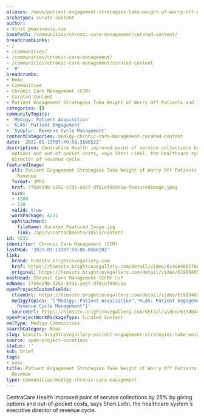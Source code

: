 ```yaml
---
aliases: /news/patient-engagement-strategies-take-weight-of-worry-off-patients-and-increase-revenue
archetype: curate-content
author:
- Vinit @maxinovip.com
basePath: /communities/chronic-care-management/curated-content/
breadcrumbLinks:
- /
- /communities/
- /communities/chronic-care-management/
- /communities/chronic-care-management/curated-content
- '#'
breadcrumbs:
- Home
- Communities
- Chronic Care Management (CCM)
- Curated Content
- Patient Engagement Strategies Take Weight of Worry Off Patients and Increase Revenue
categories: []
communityTopics:
- 'Medigy: Patient Acquisition'
- 'KLAS: Patient Engagement'
- 'Symplur: Revenue Cycle Management'
contentCategories: medigy-chronic-care-management-curated-content
date: '2021-01-13T07:49:58.386652Z'
description: CentraCare Health improved point of service collections by 25% by giving
  options and out-of-pocket costs, says Sheri Liebl, the healthcare system's executive
  director of revenue cycle. 
featuredImage:
  alt: Patient Engagement Strategies Take Weight of Worry Off Patients and Increase
    Revenue
  format: JPEG
  href: 7758e29b-5252-57d1-a927-df01ef959c5a-featuredImage.jpeg
  size:
  - 1280
  - 720
  valid: true
  workPackage: 4231
  wpAttachment:
    fileName: Curated_Featured_Image.jpg
    link: /api/v3/attachments/10551/content
id: 4231
identifier: Chronic Care Management (CCM)
lastMod: '2021-01-13T07:50:06.056620Z'
link:
  brand: himsstv.brightcovegallery.com
  href: https://himsstv.brightcovegallery.com/detail/video/6198040517001/patient-engagement-strategies-take-weight-of-worry-off-patients-and-increase-revenue?autoStart=true&q=revenue
  original: https://himsstv.brightcovegallery.com/detail/video/6198040517001/patient-engagement-strategies-take-weight-of-worry-off-patients-and-increase-revenue?autoStart=true&q=revenue
mastHead: Chronic Care Management (CCM) CoP
mdName: 7758e29b-5252-57d1-a927-df01ef959c5a
openProjectCustomFields:
  cleanUrl: https://himsstv.brightcovegallery.com/detail/video/6198040517001/patient-engagement-strategies-take-weight-of-worry-off-patients-and-increase-revenue?autoStart=true&q=revenue
  medigyTopics: '["Medigy: Patient Acquisition","KLAS: Patient Engagement","Symplur:
    Revenue Cycle Management"]'
  sourceUrl: https://himsstv.brightcovegallery.com/detail/video/6198040517001/patient-engagement-strategies-take-weight-of-worry-off-patients-and-increase-revenue?autoStart=true&q=revenue
openProjectWorkPackageType: Curated Content
owlType: Medigy Communities
searchCategory: News
slug: himsstv.brightcovegallery-patient-engagement-strategies-take-weight-of-worry-off-patients-and-increase-revenue
source: open-project-curations
status: ''
sub: brief
tags:
- news
title: Patient Engagement Strategies Take Weight of Worry Off Patients and Increase
  Revenue
type: communities/medigy-chronic-care-management
---
```


<p>CentraCare Health improved point of service collections by 25% by giving options and out-of-pocket costs, says Sheri Liebl, the healthcare system's executive director of revenue cycle.<br><br>&nbsp;</p>